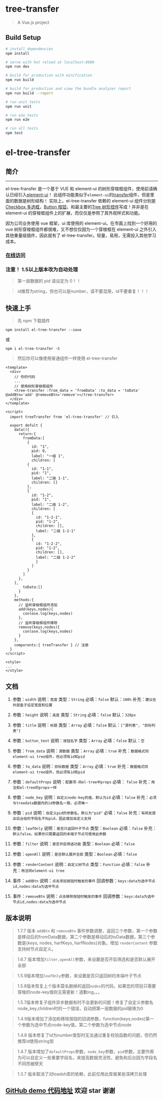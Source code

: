 # tree-transfer

> A Vue.js project

## Build Setup

``` bash
# install dependencies
npm install

# serve with hot reload at localhost:8080
npm run dev

# build for production with minification
npm run build

# build for production and view the bundle analyzer report
npm run build --report

# run unit tests
npm run unit

# run e2e tests
npm run e2e

# run all tests
npm test
```
# el-tree-transfer

## 简介

---

el-tree-fransfer 是一个基于 VUE 和 element-ui 的树形穿梭框组件，使用前请确认已经引入[element-ui](http://element.eleme.io/#/zh-CN/component/quickstart)！
此组件功能类似于`element-ui`的[transfer](http://element.eleme.io/#/zh-CN/component/transfer)组件，但是里面的数据是树形结构！
实际上，el-tree-transfer 依赖的 element-ui 组件分别是[Checkbox 多选框](http://element.eleme.io/#/zh-CN/component/checkbox#checkbox-duo-xuan-kuang)，[Button 按钮](http://element.eleme.io/#/zh-CN/component/button)，和最主要的[Tree 树形控件](http://element.eleme.io/#/zh-CN/component/tree)写成！并非是在 element-ui 的穿梭框组件上的扩展，而仅仅是参照了其外观样式和功能。

因为公司业务使用 vue 框架，ui 库使用的 element-ui。在市面上找到一个好用的 vue 树形穿梭框组件都很难，又不想仅仅因为一个穿梭框在 element-ui 之外引入其他重量级插件，因此就有了 el-tree-transfer。轻量，易用，无需投入其他学习成本。

### [在线访问](http://tree-transfer.zhongxiang.shop/)

 ### 注意！ 1.5以上版本改为自动处理

>第一层数据的 pid 请设定为 0！！

>id推荐为string，但也可以是number，请不要混用，id不要重复！！！

  ## 快速上手

> 先 npm 下载插件

`npm install el-tree-transfer --save`

或

`npm i el-tree-transfer -S`

> 然后你可以像使用普通组件一样使用 el-tree-transfer

    <template>
      <div>
        // 你的代码
        ...
        // 使用树形穿梭框组件
        <tree-transfer :from_data = 'fromData' :to_data = 'toData' @addBtn='add' @removeBtn='remove'></tree-transfer>
      </div>
    </template>  

    <script>
      import treeTransfer from 'el-tree-transfer' // 引入

      export defult {
        data(){
          return:{
            fromData:[
              {
                id: "1",
                pid: 0,
                label: "一级 1",
                children: [
              {
                id: "1-1",
                pid: "1",
                label: "二级 1-1",
                children: []
              },
              {
                id: "1-2",
                pid: "1",
                label: "二级 1-2",
                children: [
                {
                  id: "1-2-1",
                  pid: "1-2",
                  children: [],
                  label: "二级 1-2-1"
                },
                {
                  id: "1-2-2",
                  pid: "1-2",
                  children: [],
                  label: "二级 1-2-2"
                  }
                ]
              }
            ]
          },
        ],
            toData:[]
          }
        },
        methods:{
          // 监听穿梭框组件添加
          add(keys,nodes){
            conlose.log(keys,nodes)
          },
          // 监听穿梭框组件移除
          remove(keys,nodes){
            conlose.log(keys,nodes)
          }
        },
        comporents:{ treeTransfer } // 注册
      }
    </script>

    <style>
    ...
    </style>

## 文档

1.  参数：`width` 说明：`宽度` 类型：`String` 必填：`false` 默认：`100%` 补充：`建议在外部盒子设定宽度和位置`

2.  参数：`height` 说明：`高度` 类型：`String` 必填：`false` 默认：`320px`

3.  参数：`title` 说明：`标题` 类型：`Array` 必填：`false` 默认：`["源列表", "目标列表"]`

4.  参数：`button_text` 说明：`按钮名字` 类型：`Array` 必填：`false` 默认：`空`

5.  参数：`from_data` 说明：`源数据` 类型：`Array` 必填：`true` 补充：`数据格式同element-ui tree组件，但必须有id和pid`

6.  参数：`to_data` 说明：`目标数据` 类型：`Array` 必填：`true` 补充：`数据格式同element-ui tree组件，但必须有id和pid`

7.  参数：`defaultProps` 说明：`配置项-同el-tree中props` 必填： `false` 补充：`用法和el-tree的props一样`

8.  参数：`node_key` 说明：`自定义node-key的值，默认为id` 必填：`false` 补充：`必须与treedata数据内的id参数名一致，必须唯一`

9.  参数：`pid` 说明：`自定义pid的参数名，默认为"pid"` 必填：`false` 补充：`有网友提出后台给的字段名不叫pid，因此增加自定义支持`

10. 参数：`leafOnly` 说明：`是否只返回叶子节点` 类型：`Boolean` 必填：`false` 补充：`默认false，如果你只需要返回的末端子节点可使用此参数`
11. 参数：`filter` 说明：`是否开启筛选功能` 类型：`Boolean` 必填：`false`

12. 参数：`openAll` 说明：`是否默认展开全部` 类型：`Boolean` 必填：`false`

13. 参数：`renderContent` 说明：`自定义树节点` 类型：`Function` 必填：`false` 补充：`用法同element-ui tree`

14. 事件：`addBtn` 说明：`点击添加按钮时触发的事件` 回调参数：`keys:data为选中节点id,nodes:data为选中节点`

15. 事件：`removeBtn` 说明：`点击移除按钮时触发的事件` 回调参数：`keys:data为选中节点id,nodes:data为选中节点`

## 版本说明

> 1.7.7 版本 `addBtn` 和 `removeBtn` 事件参数调整，返回三个参数，第一个参数是移动后的fromData数据，第二个参数是移动后的toData数据，第三个参数是{keys, nodes, harfKeys, harfNodes}对象。增加 `renderContent` 参数支持树节点自定义。

> 1.6.7 版本增加`filter,openAll`参数，来设置是否开启筛选和是否默认展开全部

> 1.5.9版本增加`leafOnly`参数，来设置是否只返回树的末端叶子节点

> 1.5.8版本恢复上个版本莫名删掉的返回` nodes `的代码，如果您的项目只需要穿梭的node-key值则无需更新！道歉ing。。。

> 1.5.7版本修复子组件异步数据有时不会更新的问题！修复了自定义参数名node_key,children时的一个错误，自动把第一层数据的pid替换为0

> 1.4.9版本增加了添加和移除按钮的回调参数，function(keys,nodes)第一个参数为选中节点node-key值，第二个参数为选中节点node

> 1.4.8 版本修复了id为number类型时无法通过重复校验函数的问题，但仍然推荐id使用string型

> 1.4.7 版本增加了`defaultProps`参数，`node_key`参数，`pid`参数，主要作用为可以自定义一些重要字段名，来提高数据灵活性，避免和后台因为字段名不同而被祭天

> 1.3.7 版本取消了对loadsh库的依赖，此前仅用此库做某些深拷贝处理

## [GitHub demo 代码地址](https://github.com/hql7/tree-transfer) 欢迎 star 谢谢
